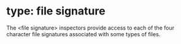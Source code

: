 # type: file signature

The &lt;file signature&gt; inspectors provide access to each of the four character file signatures associated with some types of files.
